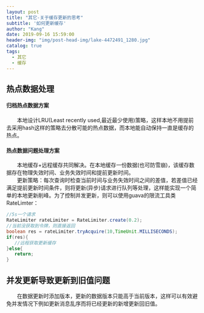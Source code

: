 ```yaml
---
layout: post
title: "其它-关于缓存更新的思考"
subtitle: '如何更新缓存'
author: "Kang"
date: 2019-09-16 15:59:00
header-img: "img/post-head-img/lake-4472491_1280.jpg"
catalog: true
tags:
  - 其它
  - 缓存
---
```

## 热点数据处理
#### 归档热点数据方案
&emsp;&emsp;本地设计LRU(Least recently used,最近最少使用)策略，这样本地不用提前去采用hash这样的策略去分散可能的热点数据，而本地能自动保持一直是缓存的热点。

#### 热点数据问题处理方案
&emsp;&emsp;本地缓存+远程缓存共同解决。在本地缓存一份数据(也可防雪崩)，该缓存数据存在物理失效时间、业务失效时间和提前更新时间。    
&emsp;&emsp;更新策略：每次查询时检查当前时间与业务失效时间之间的差值，若差值已经满足提前更新时间条件，则将更新(异步)请求进行队列等处理，这样能实现一个简单的本地更新削峰。为了控制并发更新，则可以使用guava的限流工具类RateLimter：  
```java
//5s一个请求
RateLimiter rateLimiter = RateLimiter.create(0.2);
//当前没获取到令牌，则直接返回
boolean res = rateLimiter.tryAcquire(10,TimeUnit.MILLISECONDS);
if(res){
   //远程获取更新缓存
}else{
   return;
}
```
## 并发更新导致更新到旧值问题
&emsp;&emsp;在数据更新时添加版本，更新的数据版本只能高于当前版本，这样可以有效避免并发情况下例如更新消息乱序而将已经更新的新增更新回旧值。

